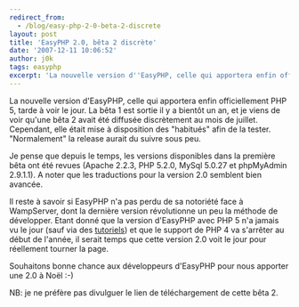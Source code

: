 ```yaml
---
redirect_from:
  - /blog/easy-php-2-0-beta-2-discrete
layout: post
title: 'EasyPHP 2.0, bêta 2 discrète'
date: '2007-12-11 10:06:52'
author: j0k
tags: easyphp
excerpt: 'La nouvelle version d''EasyPHP, celle qui apportera enfin officiellement PHP 5, tarde à voir le jour.   La bêta 1 est sortie il y a bientôt un an, et je viens de voir qu''une bêta 2 avait été diffusée discrètement au mois de juillet. Cependant, elle était mise à disposition des "habitués" afin de la tester. "Normalement" la release aurait du suivre      ...'
---
```


La nouvelle version d'EasyPHP, celle qui apportera enfin officiellement PHP 5, tarde à voir le jour.   La bêta 1 est sortie il y a bientôt un an, et je viens de voir qu'une bêta 2 avait été diffusée discrètement au mois de juillet. Cependant, elle était mise à disposition des "habitués" afin de la tester. "Normalement" la release aurait du suivre sous peu.

Je pense que depuis le temps, les versions disponibles dans la première bêta ont été revues (Apache 2.2.3, PHP 5.2.0, MySql 5.0.27 et phpMyAdmin 2.9.1.1). A noter que les traductions pour la version 2.0 semblent bien avancée.

Il reste à savoir si EasyPHP n'a pas perdu de sa notoriété face à WampServer, dont la dernière version révolutionne un peu la méthode de développer. Etant donné que la version d'EasyPHP avec PHP 5 n'a jamais vu le jour (sauf via des [tutoriels](http://www.j0k3r.net/articles-mettre-a-jour-easyphp-v2-7.html)) et que le support de PHP 4 va s'arrêter au début de l'année, il serait temps que cette version 2.0 voit le jour pour réellement tourner la page.

Souhaitons bonne chance aux développeurs d'EasyPHP pour nous apporter une 2.0 à Noël :-)

NB: je ne préfère pas divulguer le lien de téléchargement de cette bêta 2.
